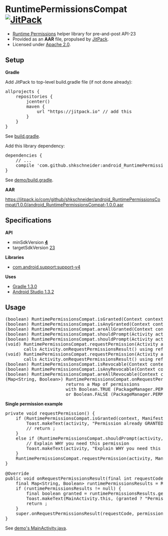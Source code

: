 RuntimePermissionsCompat [![JitPack](https://img.shields.io/github/tag/shkschneider/android_RuntimePermissionsCompat.svg?label=JitPack)](https://jitpack.io/#shkschneider/android_RuntimePermissionsCompat/1.0.0)
========================

- [Runtime Permissions](https://developer.android.com/preview/features/runtime-permissions.html) helper library for pre-and-post API-23
- Provided as an **AAR** file, propulsed by [JitPack](http://jitpack.io).
- Licensed under [Apache 2.0](https://github.com/shkschneider/android_RuntimePermissionsCompat/blob/master/LICENSE).

Setup
-----

**Gradle**

Add JitPack to top-level build.gradle file (if not done already):

<pre>allprojects {
    repositories {
        jcenter()
        maven {
            url "https://jitpack.io" // add this
        }
    }
}</pre>

See [build.gradle](https://github.com/shkschneider/android_RuntimePermissionsCompat/blob/master/build.gradle).

Add this library dependency:

<pre>dependencies {
    // ...
    compile 'com.github.shkschneider:android_RuntimePermissionsCompat:1.0.0@aar'
}</pre>

See [demo/build.gradle](https://github.com/shkschneider/android_RuntimePermissionsCompat/blob/master/demo/build.gradle).

**AAR**

https://jitpack.io/com/github/shkschneider/android_RuntimePermissionsCompat/1.0.0/android_RuntimePermissionsCompat-1.0.0.aar

Specifications
--------------

**API**

- minSdkVersion **[4](https://developer.android.com/reference/android/os/Build.VERSION_CODES.html#DONUT)**
- targetSdkVersion [23](https://developer.android.com/reference/android/os/Build.VERSION_CODES.html#M)

**Libraries**

- [com.android.support:support-v4](https://developer.android.com/tools/support-library/features.html#v4)

**Uses**

- [Gradle 1.3.0](http://tools.android.com/tech-docs/new-build-system)
- [Android Studio 1.3.2](https://developer.android.com/sdk/index.html)

Usage
-----

<pre>(boolean) RuntimePermissionsCompat.isGranted(Context context, String permission)
(boolean) RuntimePermissionsCompat.isAnyGranted(Context context, String[] permissions)
(boolean) RuntimePermissionsCompat.areAllGranted(Context context, String[] permissions)
(boolean) RuntimePermissionsCompat.shouldPrompt(Activity activity, String permission)
(boolean) RuntimePermissionsCompat.shouldPrompt(Activity activity, String[] permissions)
(void) RuntimePermissionsCompat.requestPermission(Activity activity, String permission)
       calls Activity.onRequestPermissionsResult() using reflection
(void) RuntimePermissionsCompat.requestPermission(Activity activity, String[] permissions)
       calls Activity.onRequestPermissionsResult() using reflection
(boolean) RuntimePermissionsCompat.isRevocable(Context context, String permission)
(boolean) RuntimePermissionsCompat.isAnyRevocable(Context context, String[] permissions)
(boolean) RuntimePermissionsCompat.areAllRevocable(Context context, String[] permissions)
(Map&lt;String, Boolean&gt;) RuntimePermissionsCompat.onRequestPermissionsResult(int requestCode, String[] permissions, int[] grantResults)
                       returns a Map<String, Boolean> of permissions
                       with Boolean.TRUE (PackageManager.PERMISSION_GRANTED)
                       or Boolean.FALSE (PackageManager.PERMISSION_DENIED) for simplicity</pre>

**Single permission example**

<pre>private void requestPermission() {
    if (RuntimePermissionsCompat.isGranted(context, Manifest.permission.ANY_PERMISSION)) {
        Toast.makeText(activity, "Permission already GRANTED", Toast.LENGTH_SHORT).show();
        // return ;
    }
    else if (RuntimePermissionsCompat.shouldPrompt(activity, Manifest.permission.ANY_PERMISSION)) {
        // Explain WHY you need this permission
        Toast.makeText(activity, "Explain WHY you need this permission", Toast.LENGTH_SHORT).show();
    }
    RuntimePermissionsCompat.requestPermission(activity, Manifest.permission.ANY_PERMISSION);
}

@Override
public void onRequestPermissionsResult(final int requestCode, @NonNull final String[] permissions, @NonNull final int[] grantResults) {
    final Map&lt;String, Boolean&gt; runtimePermissionsResults = RuntimePermissionsCompat.onRequestPermissionsResult(requestCode, permissions, grantResults);
    if (runtimePermissionsResults != null) {
        final boolean granted = runtimePermissionsResults.get(permissions[0]);
        Toast.makeText(MainActivity.this, (granted ? "Permission GRANTED" : "Permission DENIED"), Toast.LENGTH_SHORT).show();
        return ;
    }
    super.onRequestPermissionsResult(requestCode, permissions, grantResults);
}</pre>

See [demo's MainActivity.java](https://github.com/shkschneider/android_RuntimePermissionsCompat/blob/master/demo/src/main/java/me/shkschneider/runtimepermissionscompat/demo/MainActivity.java).
